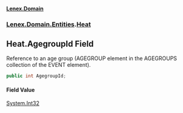 #### [Lenex.Domain](index.md 'index')
### [Lenex.Domain.Entities](Lenex.Domain.Entities.md 'Lenex.Domain.Entities').[Heat](Lenex.Domain.Entities.Heat.md 'Lenex.Domain.Entities.Heat')

## Heat.AgegroupId Field

Reference to an age group (AGEGROUP element in the AGEGROUPS collection of the EVENT element).

```csharp
public int AgegroupId;
```

#### Field Value
[System.Int32](https://docs.microsoft.com/en-us/dotnet/api/System.Int32 'System.Int32')